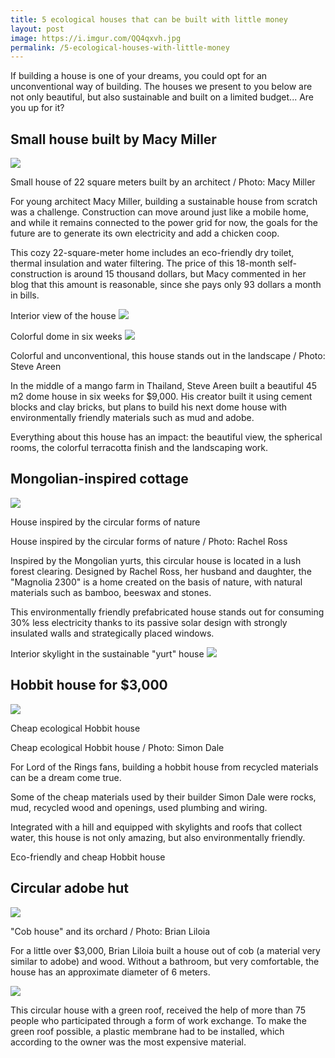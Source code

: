 ```yaml
---
title: 5 ecological houses that can be built with little money
layout: post
image: https://i.imgur.com/QQ4qxvh.jpg
permalink: /5-ecological-houses-with-little-money
---
```


If building a house is one of your dreams, you could opt for an unconventional way of building. The houses we present to you below are not only beautiful, but also sustainable and built on a limited budget... Are you up for it?

## Small house built by Macy Miller
![](https://i.imgur.com/QQ4qxvh.jpg)

Small house of 22 square meters built by an architect / Photo: Macy Miller

For young architect Macy Miller, building a sustainable house from scratch was a challenge. Construction can move around just like a mobile home, and while it remains connected to the power grid for now, the goals for the future are to generate its own electricity and add a chicken coop.

This cozy 22-square-meter home includes an eco-friendly dry toilet, thermal insulation and water filtering. The price of this 18-month self-construction is around 15 thousand dollars, but Macy commented in her blog that this amount is reasonable, since she pays only 93 dollars a month in bills.

Interior view of the house
![](https://i.imgur.com/Tcaj3Jb.jpg)

Colorful dome in six weeks
![](https://i.imgur.com/CnKEHB2.jpg)

Colorful and unconventional, this house stands out in the landscape / Photo: Steve Areen

In the middle of a mango farm in Thailand, Steve Areen built a beautiful 45 m2 dome house in six weeks for $9,000. His creator built it using cement blocks and clay bricks, but plans to build his next dome house with environmentally friendly materials such as mud and adobe.

Everything about this house has an impact: the beautiful view, the spherical rooms, the colorful terracotta finish and the landscaping work.

## Mongolian-inspired cottage
![](https://i.imgur.com/zRktDKU.jpg)

House inspired by the circular forms of nature

House inspired by the circular forms of nature / Photo: Rachel Ross

Inspired by the Mongolian yurts, this circular house is located in a lush forest clearing. Designed by Rachel Ross, her husband and daughter, the "Magnolia 2300" is a home created on the basis of nature, with natural materials such as bamboo, beeswax and stones.

This environmentally friendly prefabricated house stands out for consuming 30% less electricity thanks to its passive solar design with strongly insulated walls and strategically placed windows.

Interior skylight in the sustainable "yurt" house
![](https://i.imgur.com/GVZeccog.jpg)

## Hobbit house for $3,000
![](https://i.imgur.com/2xcs9A5.jpg)

Cheap ecological Hobbit house

Cheap ecological Hobbit house / Photo: Simon Dale

For Lord of the Rings fans, building a hobbit house from recycled materials can be a dream come true.

Some of the cheap materials used by their builder Simon Dale were rocks, mud, recycled wood and openings, used plumbing and wiring.

Integrated with a hill and equipped with skylights and roofs that collect water, this house is not only amazing, but also environmentally friendly.

Eco-friendly and cheap Hobbit house

## Circular adobe hut
![](https://i.imgur.com/B1N8jgp.jpg)

"Cob house" and its orchard / Photo: Brian Liloia

For a little over $3,000, Brian Liloia built a house out of cob (a material very similar to adobe) and wood. Without a bathroom, but very comfortable, the house has an approximate diameter of 6 meters.

![](https://i.imgur.com/m1wYoEg.jpg)

This circular house with a green roof, received the help of more than 75 people who participated through a form of work exchange. To make the green roof possible, a plastic membrane had to be installed, which according to the owner was the most expensive material.
